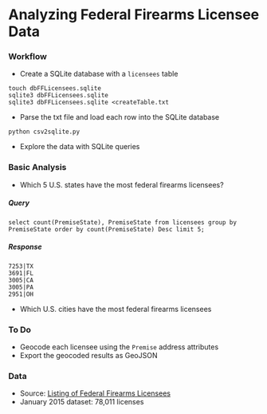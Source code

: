 # Analyzing Federal Firearms Licensee Data


### Workflow
* Create a SQLite database with a `licensees` table
```
touch dbFFLicensees.sqlite
sqlite3 dbFFLicensees.sqlite
sqlite3 dbFFLicensees.sqlite <createTable.txt
```
* Parse the txt file and load each row into the SQLite database
```
python csv2sqlite.py
```
* Explore the data with SQLite queries

### Basic Analysis
* Which 5 U.S. states have the most federal firearms licensees?

##### Query
```
select count(PremiseState), PremiseState from licensees group by PremiseState order by count(PremiseState) Desc limit 5;
```
##### Response
```
7253|TX
3691|FL
3005|CA
3005|PA
2951|OH
```
* Which U.S. cities have the most federal firearms licensees

### To Do
* Geocode each licensee using the `Premise` address attributes
* Export the geocoded results as GeoJSON

### Data
* Source: [Listing of Federal Firearms Licensees](http://www.atf.gov/content/firearms/firearms-industry/listing-FFLs)
* January 2015 dataset: 78,011 licenses
